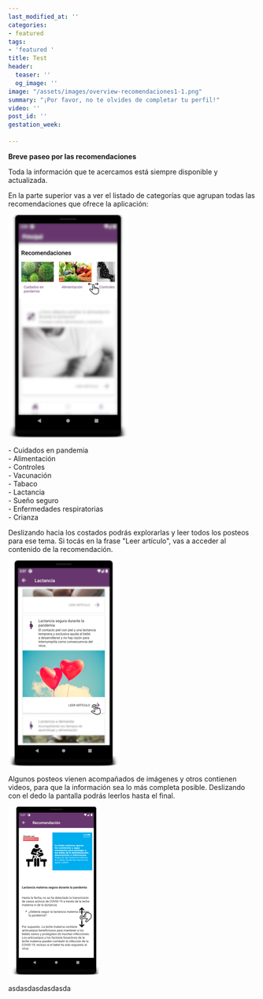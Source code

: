 ```yaml
---
last_modified_at: ''
categories:
- featured
tags:
- 'featured '
title: Test
header:
  teaser: ''
  og_image: ''
image: "/assets/images/overview-recomendaciones1-1.png"
summary: "¡Por favor, no te olvides de completar tu perfil!"
video: ''
post_id: ''
gestation_week: 

---
```

**Breve paseo por las recomendaciones**

Toda la información que te acercamos está siempre disponible y actualizada.

En la parte superior vas a ver el listado de categorías que agrupan todas las recomendaciones que ofrece la aplicación:

![](/assets/images/125.png)

\- Cuidados en pandemia  
\- Alimentación  
\- Controles  
\- Vacunación  
\- Tabaco  
\- Lactancia  
\- Sueño seguro  
\- Enfermedades respiratorias  
\- Crianza

Deslizando hacia los costados podrás explorarlas y leer todos los posteos para ese tema. Si tocás en la frase "Leer artículo", vas a acceder al contenido de la recomendación.

![](/assets/images/124.png)

Algunos posteos vienen acompañados de imágenes y otros contienen videos, para que la información sea lo más completa posible. Deslizando con el dedo la pantalla podrás leerlos hasta el final.

![](/assets/images/123.png)

asdasdasdasdasda